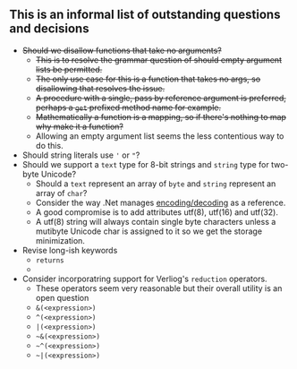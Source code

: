 ## This is an informal list of outstanding questions and decisions

* ~~Should we disallow functions that take no arguments?~~
  - ~~This is to resolve the grammar question of should empty argument lists be permitted.~~
  - ~~The only use case for this is a function that takes no args, so disallowing that resolves the issue.~~
  - ~~A procedure with a single, pass by reference argument is preferred, perhaps a `get` prefixed method name for example.~~
  - ~~Mathematically a function is a mapping, so if there's nothing to map why make it a function?~~
  - Allowing an empty argument list seems the less contentious way to do this.
* Should string literals use `'` or `"`?
* Should we support a `text` type for 8-bit strings and `string` type for two-byte Unicode?
  - Should a `text` represent an array of `byte` and `string` represent an array of `char`?
  - Consider the way .Net manages [encoding/decoding](https://learn.microsoft.com/en-us/dotnet/api/system.text.encoding?view=net-7.0) as a reference.
  - A good compromise is to add attributes utf(8), utf(16) and utf(32).
  - A utf(8) string will always contain single byte characters unless a mutibyte Unicode char is assigned to it so we get the storage minimization.
* Revise long-ish keywords
  - `returns`
  - 
* Consider incorporatring support for Verliog's `reduction` operators.
  - These operators seem very reasonable but their overall utility is an open question
  - `&(<expression>)`
  - `^(<expression>)`
  - `|(<expression>)`
  - `~&(<expression>)`
  - `~^(<expression>)`
  - `~|(<expression>)`
